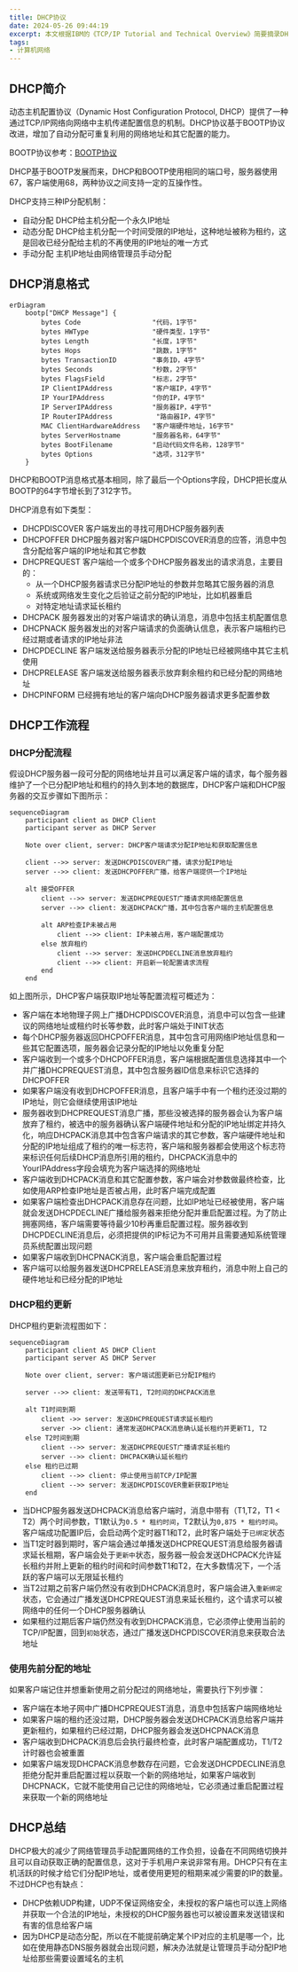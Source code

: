 ```yaml
---
title: DHCP协议
date: 2024-05-26 09:44:19
excerpt: 本文根据IBM的《TCP/IP Tutorial and Technical Overview》简要摘录DHCP协议相关知识
tags:
- 计算机网络
---
```


## DHCP简介

动态主机配置协议（Dynamic Host Configuration Protocol, DHCP）提供了一种通过TCP/IP网络向网络中主机传递配置信息的机制。DHCP协议基于BOOTP协议改进，增加了自动分配可重复利用的网络地址和其它配置的能力。

BOOTP协议参考：[BOOTP协议](./bootstrap-protocol.md)

DHCP基于BOOTP发展而来，DHCP和BOOTP使用相同的端口号，服务器使用67，客户端使用68，两种协议之间支持一定的互操作性。

DHCP支持三种IP分配机制：

- 自动分配 DHCP给主机分配一个永久IP地址
- 动态分配 DHCP给主机分配一个时间受限的IP地址，这种地址被称为租约，这是回收已经分配给主机的不再使用的IP地址的唯一方式
- 手动分配 主机IP地址由网络管理员手动分配

## DHCP消息格式

```mermaid
erDiagram
    bootp["DHCP Message"] {
        bytes Code                  "代码，1字节"
        bytes HWType                "硬件类型，1字节"
        bytes Length                "长度，1字节"
        bytes Hops                  "跳数，1字节"
        bytes TransactionID         "事务ID，4字节"
        bytes Seconds               "秒数，2字节"
        bytes FlagsField            "标志，2字节"
        IP ClientIPAddress          "客户端IP，4字节"
        IP YourIPAddress            "你的IP，4字节"
        IP ServerIPAddress          "服务器IP，4字节"
        IP RouterIPAddress           "路由器IP，4字节"
        MAC ClientHardwareAddress   "客户端硬件地址，16字节"
        bytes ServerHostname        "服务器名称，64字节"
        bytes BootFilename          "启动代码文件名称，128字节"
        bytes Options               "选项，312字节"
    }
```

DHCP和BOOTP消息格式基本相同，除了最后一个Options字段，DHCP把长度从BOOTP的64字节增长到了312字节。

DHCP消息有如下类型：

- DHCPDISCOVER 客户端发出的寻找可用DHCP服务器列表
- DHCPOFFER DHCP服务器对客户端DHCPDISCOVER消息的应答，消息中包含分配给客户端的IP地址和其它参数
- DHCPREQUEST 客户端给一个或多个DHCP服务器发出的请求消息，主要目的：
    - 从一个DHCP服务器请求已分配IP地址的参数并忽略其它服务器的消息
    - 系统或网络发生变化之后验证之前分配的IP地址，比如机器重启
    - 对特定地址请求延长租约
- DHCPACK 服务器发出的对客户端请求的确认消息，消息中包括主机配置信息
- DHCPNACK 服务器发出的对客户端请求的负面确认信息，表示客户端租约已经过期或者请求的IP地址非法
- DHCPDECLINE 客户端发送给服务器表示分配的IP地址已经被网络中其它主机使用
- DHCPRELEASE 客户端发送给服务器表示放弃剩余租约和已经分配的网络地址
- DHCPINFORM 已经拥有地址的客户端向DHCP服务器请求更多配置参数

## DHCP工作流程

### DHCP分配流程

假设DHCP服务器一段可分配的网络地址并且可以满足客户端的请求，每个服务器维护了一个已分配IP地址和租约的持久到本地的数据库，DHCP客户端和DHCP服务器的交互步骤如下图所示：

```mermaid
sequenceDiagram
    participant client as DHCP Client
    participant server as DHCP Server

    Note over client, server: DHCP客户端请求分配IP地址和获取配置信息

    client -->> server: 发送DHCPDISCOVER广播，请求分配IP地址
    server -->> client: 发送DHCPOFFER广播，给客户端提供一个IP地址

    alt 接受OFFER
        client -->> server: 发送DHCPREQUEST广播请求网络配置信息
        server -->> client: 发送DHCPACK广播，其中包含客户端的主机配置信息

        alt ARP检查IP未被占用
            client -->> client: IP未被占用，客户端配置成功
        else 放弃租约
            client -->> server: 发送DHCPDECLINE消息放弃租约
            client -->> client: 开启新一轮配置请求流程
        end
    end
```

如上图所示，DHCP客户端获取IP地址等配置流程可概述为：

- 客户端在本地物理子网上广播DHCPDISCOVER消息，消息中可以包含一些建议的网络地址或租约时长等参数，此时客户端处于INIT状态
- 每个DHCP服务器返回DHCPOFFER消息，其中包含可用网络IP地址信息和一些其它配置选项，服务器会记录分配的IP地址以免重复分配
- 客户端收到一个或多个DHCPOFFER消息，客户端根据配置信息选择其中一个并广播DHCPREQUEST消息，其中包含服务器ID信息来标识它选择的DHCPOFFER
- 如果客户端没有收到DHCPOFFER消息，且客户端手中有一个租约还没过期的IP地址，则它会继续使用该IP地址
- 服务器收到DHCPREQUEST消息广播，那些没被选择的服务器会认为客户端放弃了租约，被选中的服务器确认客户端硬件地址和分配的IP地址绑定并持久化，响应DHCPACK消息其中包含客户端请求的其它参数，客户端硬件地址和分配的IP地址组成了租约的唯一标志符，客户端和服务器都会使用这个标志符来标识任何后续DHCP消息所引用的租约，DHCPACK消息中的YourIPAddress字段会填充为客户端选择的网络地址
- 客户端收到DHCPACK消息和其它配置参数，客户端会对参数做最终检查，比如使用ARP检查IP地址是否被占用，此时客户端完成配置
- 如果客户端检查出DHCPACK消息存在问题，比如IP地址已经被使用，客户端就会发送DHCPDECLINE广播给服务器来拒绝分配并重启配置过程。为了防止拥塞网络，客户端需要等待最少10秒再重启配置过程。服务器收到DHCPDECLINE消息后，必须把提供的IP标记为不可用并且需要通知系统管理员系统配置出现问题
- 如果客户端收到DHCPNACK消息，客户端会重启配置过程
- 客户端可以给服务器发送DHCPRELEASE消息来放弃租约，消息中附上自己的硬件地址和已经分配的IP地址

### DHCP租约更新

DHCP租约更新流程图如下：

```mermaid
sequenceDiagram
    participant client AS DHCP Client
    participant server AS DHCP Server

    Note over client, server: 客户端试图更新已分配IP租约

    server -->> client: 发送带有T1, T2时间的DHCPACK消息

    alt T1时间到期
        client ->> server: 发送DHCPREQUEST请求延长租约
        server ->> client: 通常发送DHCPACK消息确认延长租约并更新T1, T2
    else T2时间到期
        client -->> server: 发送DHCPREQUEST广播请求延长租约
        server -->> client: DHCPACK确认延长租约
    else 租约已过期
        client -->> client: 停止使用当前TCP/IP配置
        client -->> server: 发送DHCPDISCOVER重新获取IP地址
    end
```

- 当DHCP服务器发送DHCPACK消息给客户端时，消息中带有（T1,T2，T1 < T2）两个时间参数，T1默认为`0.5 * 租约时间`，T2默认为`0,875 * 租约时间`。客户端成功配置IP后，会启动两个定时器T1和T2，此时客户端处于`已绑定`状态
- 当T1定时器到期时，客户端会通过单播发送DHCPREQUEST消息给服务器请求延长租期，客户端会处于`更新中`状态，服务器一般会发送DHCPACK允许延长租约并附上更新的租约时间和时间参数T1和T2，在大多数情况下，一个活跃的客户端可以无限延长租约
- 当T2过期之前客户端仍然没有收到DHCPACK消息时，客户端会进入`重新绑定`状态，它会通过广播发送DHCPREQUEST消息来延长租约，这个请求可以被网络中的任何一个DHCP服务器确认
- 如果租约过期后客户端仍然没有收到DHCPACK消息，它必须停止使用当前的TCP/IP配置，回到`初始`状态，通过广播发送DHCPDISCOVER消息来获取合法地址

### 使用先前分配的地址

如果客户端记住并想重新使用之前分配过的网络地址，需要执行下列步骤：

- 客户端在本地子网中广播DHCPREQUEST消息，消息中包括客户端网络地址
- 如果客户端的租约还没过期，DHCP服务器会发送DHCPACK消息给客户端并更新租约，如果租约已经过期，DHCP服务器会发送DHCPNACK消息
- 客户端收到DHCPACK消息后会执行最终检查，此时客户端配置成功，T1/T2计时器也会被重置
- 如果客户端发现DHCPACK消息参数存在问题，它会发送DHCPDECLINE消息拒绝分配并重启配置过程以获取一个新的网络地址，如果客户端收到DHCPNACK，它就不能使用自己记住的网络地址，它必须通过重启配置过程来获取一个新的网络地址


## DHCP总结

DHCP极大的减少了网络管理员手动配置网络的工作负担，设备在不同网络切换并且可以自动获取正确的配置信息，这对于手机用户来说非常有用。DHCP只有在主机活跃的时候才给它们分配IP地址，或者使用更短的租期来减少需要的IP的数量。不过DHCP也有缺点：

- DHCP依赖UDP构建，UDP不保证网络安全，未授权的客户端也可以连上网络并获取一个合法的IP地址，未授权的DHCP服务器也可以被设置来发送错误和有害的信息给客户端
- 因为DHCP是动态分配，所以在不能提前确定某个IP对应的主机是哪一个，比如在使用静态DNS服务器就会出现问题，解决办法就是让管理员手动分配IP地址给那些需要设置域名的主机